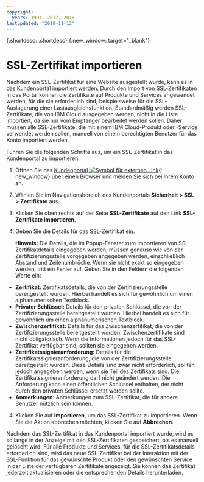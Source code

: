 ```yaml
---
copyright:
  years: 1994, 2017, 2018
lastupdated: "2018-11-12"
---
```


{:shortdesc: .shortdesc}
{:new_window: target="_blank"}

# SSL-Zertifikat importieren

Nachdem ein SSL-Zertifikat für eine Website ausgestellt wurde, kann es in das Kundenportal importiert werden. Durch den Import von SSL-Zertifikaten in das Portal können die Zertifikate auf Produkte und Services angewendet werden, für die sie erforderlich sind, beispielsweise für die SSL-Auslagerung einer Lastausgleichsfunktion. Standardmäßig werden SSL-Zertifikate, die von IBM Cloud ausgegeben werden, nicht in die Liste importiert, da sie nur vom Empfänger bearbeitet werden sollen. Daher müssen alle SSL-Zertifikate, die mit einem IBM Cloud-Produkt oder -Service verwendet werden sollen, manuell von einem berechtigten Benutzer für das Konto importiert werden.

Führen Sie die folgenden Schritte aus, um ein SSL-Zertifikat in das Kundenportal zu importieren.

1. Öffnen Sie das [Kundenportal ![Symbol für externen Link](../../icons/launch-glyph.svg "Symbol für externen Link")](https://control.softlayer.com/){: new_window} über einen Browser und melden Sie sich bei Ihrem Konto an.
2. Wählen Sie im Navigationsbereich des Kundenportals **Sicherheit > SSL > Zertifikate** aus.
3. Klicken Sie oben rechts auf der Seite **SSL-Zertifikate** auf den Link **SSL-Zertifikate importieren**.
2. Geben Sie die Details für das SSL-Zertifikat ein. 

	**Hinweis:** Die Details, die im Popup-Fenster zum Importieren von SSL-Zertifikatdetails eingegeben werden, müssen genauso wie von der Zertifizierungsstelle vorgegeben angegeben werden, einschließlich Abstand und Zeilenumbrüche. Wenn sie nicht exakt so eingegeben werden, tritt ein Fehler auf. Geben Sie in den Feldern die folgenden Werte ein:
  - **Zertifikat:** Zertifikatsdetails, die von der Zertifizierungsstelle bereitgestellt wurden. Hierbei handelt es sich für gewöhnlich um einen alphanumerischen Textblock.
  - **Privater Schlüssel:** Details für den privaten Schlüssel, die von der Zertifizierungsstelle bereitgestellt wurden. Hierbei handelt es sich für gewöhnlich um einen alphanumerischen Textblock.
  - **Zwischenzertifikat:** Details für das Zwischenzertifikat, die von der Zertifizierungsstelle bereitgestellt wurden. Zwischenzertifikate sind nicht obligatorisch. Wenn die Informationen jedoch für das SSL-Zertifikat verfügbar sind, sollten sie eingegeben werden.
  - **Zertifikatssignieranforderung:** Details für die Zertifikatssignieranforderung, die von der Zertifizierungsstelle bereitgestellt wurden. Diese Details sind zwar nicht erforderlich, sollten jedoch angegeben werden, wenn sie Teil des Zertifikats sind. Die Zertifikatssignieranforderung darf nicht geändert werden. Die Anforderung kann einen öffentlichen Schlüssel enthalten, der nicht durch den privaten Schlüssel ersetzt werden sollte.
  - **Anmerkungen:** Anmerkungen zum SSL-Zertifikat, die für andere Benutzer nützlich sein können.
4. Klicken Sie auf **Importieren**, um das SSL-Zertifikat zu importieren. Wenn Sie die Aktion abbrechen möchten, klicken Sie auf **Abbrechen**.

Nachdem das SSL-Zertifikat in das Kundenportal importiert wurde, wird es so lange in der Anzeige mit den SSL-Zertifikaten gespeichert, bis es manuell gelöscht wird. Für alle Produkte und Services, für die SSL-Zertifikatsdetails erforderlich sind, wird das neue SSL-Zertifikat bei der Interaktion mit der SSL-Funktion für das gewünschte Produkt oder den gewünschten Service in der Liste der verfügbaren Zertifikate angezeigt. Sie können das Zertifikat jederzeit aktualisieren oder die entsprechenden Details herunterladen.
